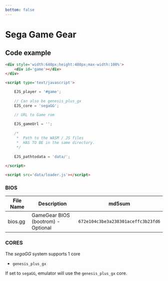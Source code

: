 ```yaml
---
bottom: false
---
```

# Sega Game Gear

## Code example

```html
<div style='width:640px;height:480px;max-width:100%'>
    <div id='game'></div>
</div>

<script type='text/javascript'>

    EJS_player = '#game';
    
    // Can also be genesis_plus_gx
    EJS_core = 'segaGG';

    // URL to Game rom
     
    EJS_gameUrl = '';
    
    /*
     *  Path to the WASM / JS files
     *  HAS TO BE in the same directory.
     */
    
    EJS_pathtodata = 'data/';
    
</script>

<script src='data/loader.js'></script>
```

### BIOS

|  File Name  |  Description  |    md5sum   |
| ----------- | ------------- | ----------- |
| bios.gg | GameGear BIOS (bootrom) - Optional | `672e104c3be3a238301aceffc3b23fd6`

### CORES

The *segaGG* system supports 1 core
- `genesis_plus_gx`

If set to `segaGG`, emulator will use the `genesis_plus_gx` core.
